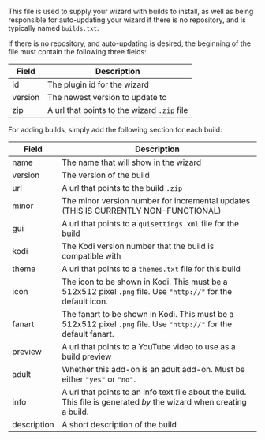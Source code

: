 This file is used to supply your wizard with builds to install, as well as being responsible for auto-updating your wizard if there is no repository, and is typically named `builds.txt`.

If there is no repository, and auto-updating is desired, the beginning of the file must contain the following three fields:

| Field | Description |
| ----- | ----------- |
| id | The plugin id for the wizard |
| version | The newest version to update to |
| zip | A url that points to the wizard `.zip` file |

For adding builds, simply add the following section for each build:

| Field | Description |
| ----- | ----------- |
| name  | The name that will show in the wizard |
| version | The version of the build |
| url | A url that points to the build `.zip` |
| minor | The minor version number for incremental updates (THIS IS CURRENTLY NON-FUNCTIONAL) |
| gui | A url that points to a `quisettings.xml` file for the build |
| kodi | The Kodi version number that the build is compatible with |
| theme | A url that points to a `themes.txt` file for this build |
| icon | The icon to be shown in Kodi. This must be a 512x512 pixel `.png` file. Use `"http://"` for the default icon. |
| fanart | The fanart to be shown in Kodi. This must be a 512x512 pixel `.png` file. Use `"http://"` for the default fanart. |
| preview  | A url that points to a YouTube video to use as a build preview |
| adult | Whether this add-on is an adult add-on. Must be either `"yes"` or `"no"`. |
| info | A url that points to an info text file about the build. This file is generated *by* the wizard when creating a build. |
| description | A short description of the build |
